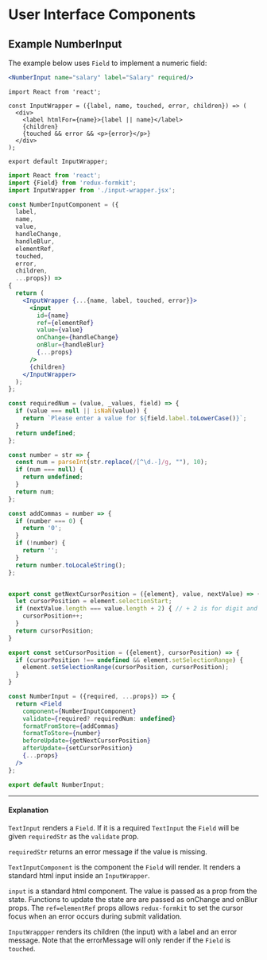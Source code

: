 # User Interface Components


## Example NumberInput

The example below uses `Field` to implement a numeric field: 
``` jsx
<NumberInput name="salary" label="Salary" required/>
``` 


<!-- STORY -->

```
import React from 'react';

const InputWrapper = ({label, name, touched, error, children}) => (
  <div>
    <label htmlFor={name}>{label || name}</label>
    {children}
    {touched && error && <p>{error}</p>}
  </div>
);

export default InputWrapper;
```

```jsx
import React from 'react';
import {Field} from 'redux-formkit';
import InputWrapper from './input-wrapper.jsx';

const NumberInputComponent = ({
  label,
  name,
  value,
  handleChange,
  handleBlur,
  elementRef,
  touched,
  error,
  children,
  ...props}) => 
{
  return (
    <InputWrapper {...{name, label, touched, error}}>
      <input
        id={name}
        ref={elementRef}
        value={value}
        onChange={handleChange}
        onBlur={handleBlur}
        {...props}
      />
      {children}
    </InputWrapper>
  );
};

const requiredNum = (value, _values, field) => {
  if (value === null || isNaN(value)) {
    return `Please enter a value for ${field.label.toLowerCase()}`;
  }
  return undefined;
};

const number = str => {
  const num = parseInt(str.replace(/[^\d.-]/g, ""), 10);
  if (num === null) {
    return undefined;
  }
  return num;
};

const addCommas = number => {
  if (number === 0) {
    return '0';
  }
  if (!number) {
    return '';
  }
  return number.toLocaleString();
};


export const getNextCursorPosition = ({element}, value, nextValue) => {
  let cursorPosition = element.selectionStart;
  if (nextValue.length === value.length + 2) { // + 2 is for digit and comma
    cursorPosition++;
  }
  return cursorPosition;
}

export const setCursorPosition = ({element}, cursorPosition) => {
  if (cursorPosition !== undefined && element.setSelectionRange) {
    element.setSelectionRange(cursorPosition, cursorPosition);
  }  
}

const NumberInput = ({required, ...props}) => {
  return <Field
    component={NumberInputComponent}
    validate={required? requiredNum: undefined}
    formatFromStore={addCommas}
    formatToStore={number}
    beforeUpdate={getNextCursorPosition}
    afterUpdate={setCursorPosition}
    {...props}
  />
};

export default NumberInput;
```
---
#### Explanation
`TextInput` renders a `Field`. If it is a required `TextInput` the `Field` will be given `requiredStr` as the `validate` prop.

`requiredStr` returns an error message if the value is missing.

`TextInputComponent` is the component the `Field` will render. It renders a standard html input inside an `InputWrapper`.

`input` is a standard html component. The value is passed as a prop from the state. Functions to update the state are are passed as onChange and onBlur props. The `ref=elementRef` props allows `redux-formkit` to set the cursor focus when an error occurs during submit validation.

`InputWrappper` renders its children (the input) with a label and an error message. Note that the errorMessage will only render if the `Field` is `touched`.

